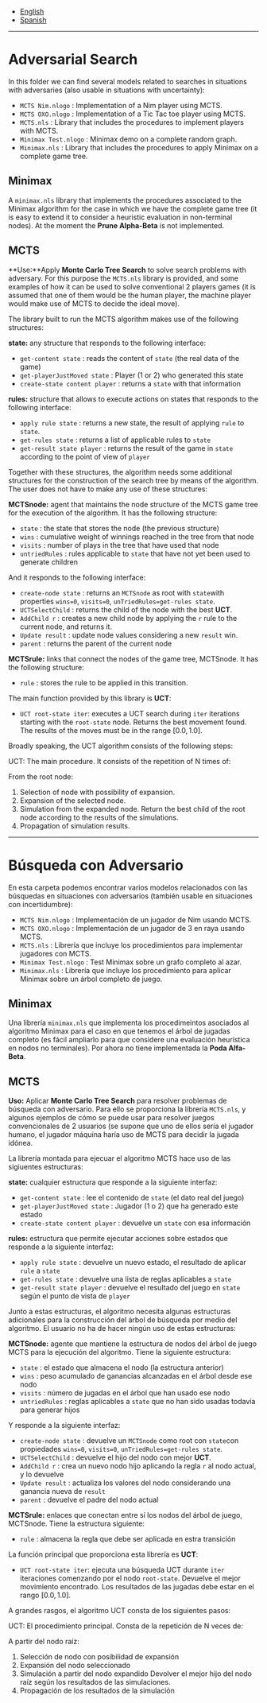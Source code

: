 + [English](#adversarial-search)
+ [Spanish](#Búsqueda-con-adversario)

---------------------

# Adversarial Search

In this folder we can find several models related to searches in situations with adversaries (also usable in situations with uncertainty):

+ `MCTS Nim.nlogo` : Implementation of a Nim player using MCTS.
+ `MCTS OXO.nlogo` : Implementation of a Tic Tac toe player using MCTS.
+ `MCTS.nls` : Library that includes the procedures to implement players with MCTS.
+ `Minimax Test.nlogo` : Minimax demo on a complete random graph.
+ `Minimax.nls` : Library that includes the procedures to apply Minimax on a complete game tree.

## Minimax

A `minimax.nls` library that implements the procedures associated to the Minimax algorithm for the case in which we have the complete game tree (it is easy to extend it to consider a heuristic evaluation in non-terminal nodes). At the moment the **Prune Alpha-Beta** is not implemented.


## MCTS

**Use:**Apply **Monte Carlo Tree Search** to solve search problems with adversary. For this purpose the `MCTS.nls` library is provided, and some examples of how it can be used to solve conventional 2 players games (it is assumed that one of them would be the human player, the machine player would make use of MCTS to decide the ideal move).

The library built to run the MCTS algorithm makes use of the following structures:

**state:** any structure that responds to the following interface:
+ `get-content state` : reads the content of `state` (the real data of the game)
+ `get-playerJustMoved state` : Player (1 or 2) who generated this state
+ `create-state content player` : returns a `state` with that information
	
**rules:** structure that allows to execute actions on states that responds to the following interface:
+ `apply rule state` : returns a new state, the result of applying `rule` to `state`.
+ `get-rules state` : returns a list of applicable rules to `state`
+ `get-result state player` : returns the result of the game in `state` according to the point of view of `player` 
	
Together with these structures, the algorithm needs some additional structures for the construction of the search tree by means of the algorithm. The user does not have to make any use of these structures:

**MCTSnode:** agent that maintains the node structure of the MCTS game tree for the execution of the algorithm. It has the following structure:
+ `state` : the state that stores the node (the previous structure)
+ `wins` : cumulative weight of winnings reached in the tree from that node
+ `visits` : number of plays in the tree that have used that node
+ `untriedRules` : rules applicable to `state` that have not yet been used to generate children
	
And it responds to the following interface:
+ `create-node state` : returns an `MCTSnode` as root with `state`with properties `wins=0`, `visits=0`, `unTriedRules=get-rules state`.
+ `UCTSelectChild` : returns the child of the node with the best **UCT**.
+ `AddChild r` : creates a new child node by applying the `r` rule to the current node, and returns it.
+ `Update result` : update node values considering a new `result` win.
+ `parent` : returns the parent of the current node

**MCTSrule:** links that connect the nodes of the game tree, MCTSnode. It has the following structure:
+ `rule` : stores the rule to be applied in this transition.

The main function provided by this library is **UCT**:

+ `UCT root-state iter`: executes a UCT search during `iter` iterations starting with the `root-state` node. Returns the best movement found. The results of the moves must be in the range $[0.0, 1.0]$.

Broadly speaking, the UCT algorithm consists of the following steps:

UCT: The main procedure. It consists of the repetition of N times of:

From the root node:
  1. Selection of node with possibility of expansion.
  2. Expansion of the selected node.
  3. Simulation from the expanded node.
  Return the best child of the root node according to the results of the simulations.
  4. Propagation of simulation results.

--------------------------------

# Búsqueda con Adversario

En esta carpeta podemos encontrar varios modelos relacionados con las búsquedas en situaciones con adversarios (también usable en situaciones con incertidumbre):

+ `MCTS Nim.nlogo` : Implementación de un jugador de Nim usando MCTS.
+ `MCTS OXO.nlogo` : Implementación de un jugador de 3 en raya usando MCTS.
+ `MCTS.nls` :  Librería que incluye los procedimientos para implementar jugadores con MCTS.
+ `Minimax Test.nlogo` : Test Minimax sobre un grafo completo al azar.
+ `Minimax.nls` : Librería que incluye los procedimiento para aplicar Minimax sobre un árbol completo de juego.

## Minimax

Una librería `minimax.nls` que implementa los procedimeintos asociados al algoritmo Minimax para el caso en que tenemos el árbol de jugadas completo (es fácil ampliarlo para que considere una evaluación heurística en nodos no terminales). Por ahora no tiene implementada la **Poda Alfa-Beta**.


## MCTS

**Uso:** Aplicar **Monte Carlo Tree Search** para resolver problemas de búsqueda con adversario. Para ello se proporciona la librería `MCTS.nls`, y algunos ejemplos de cómo se puede usar para resolver juegos convencionales de 2 usuarios (se supone que uno de ellos sería el jugador humano,  el jugador máquina haría uso de MCTS para decidir la jugada idónea.

La librería montada para ejecuar el algoritmo MCTS hace uso de las sigiuentes estructuras:

**state:** cualquier estructura que responde a la siguiente interfaz:
+ `get-content state`           : lee el contenido de `state` (el dato real del juego)
+ `get-playerJustMoved state`   : Jugador (1 o 2) que ha generado este estado
+ `create-state content player` : devuelve un `state` con esa información
	
**rules:** estructura que permite ejecutar acciones sobre estados que responde a la siguiente interfaz:
+ `apply rule state`        : devuelve un nuevo estado, el resultado de aplicar `rule` a `state`
+ `get-rules state`         : devuelve una lista de reglas aplicables a `state`
+ `get-result state player` : devuelve el resultado del juego en `state` según el punto de vista de `player` 
	
Junto a estas estructuras, el algoritmo necesita algunas estructuras adicionales para la construcción del árbol de búsqueda por medio del algoritmo. El usuario no ha de hacer ningún uso de estas estructuras:

**MCTSnode:** agente que mantiene la estructura de nodos del árbol de juego MCTS para la ejecución del algoritmo. Tiene la siguiente estructura:
+ `state`        : el estado que almacena el nodo (la estructura anterior)
+ `wins`         : peso acumulado de ganancias alcanzadas en el árbol desde ese nodo
+ `visits`       : número de jugadas en el árbol que han usado ese nodo
+ `untriedRules` : reglas aplicables a `state` que no han sido usadas todavía para generar hijos
	
Y responde a la siguiente interfaz:
+ `create-node state` : devuelve un `MCTSnode` como root con `state`con propiedades `wins=0`, `visits=0`, `unTriedRules=get-rules state`.
+ `UCTSelectChild`   : devuelve el hijo del nodo con mejor **UCT**.
+ `AddChild r`       : crea un nuevo nodo hijo aplicando la regla `r` al nodo actual, y lo devuelve
+ `Update result`    : actualiza los valores del nodo considerando una ganancia nueva de `result`
+ `parent`           : devuelve el padre del nodo actual

**MCTSrule:** enlaces que conectan entre sí los nodos del árbol de juego, MCTSnode. Tiene la estructura siguiente:
+ `rule`    : almacena la regla que debe ser aplicada en estra transición

La función principal que proporciona esta librería es **UCT**:

+ `UCT root-state iter`: ejecuta una búsqueda UCT durante `iter` iteraciones comenzando por el nodo `root-state`. Devuelve el mejor movimiento encontrado. Los resultados de las jugadas debe estar en el rango $[0.0, 1.0]$.

A grandes rasgos, el algoritmo UCT consta de los siguientes pasos:

UCT: El procedimiento principal. Consta de la repetición de N veces de:

A partir del nodo raíz:
  1. Selección de nodo con posibilidad de expansión
  2. Expansión del nodo seleccionado
  3. Simulación a partir del nodo expandido
  Devolver el mejor hijo del nodo raíz según los resultados de las simulaciones.
  4. Propagación de los resultados de la simulación
